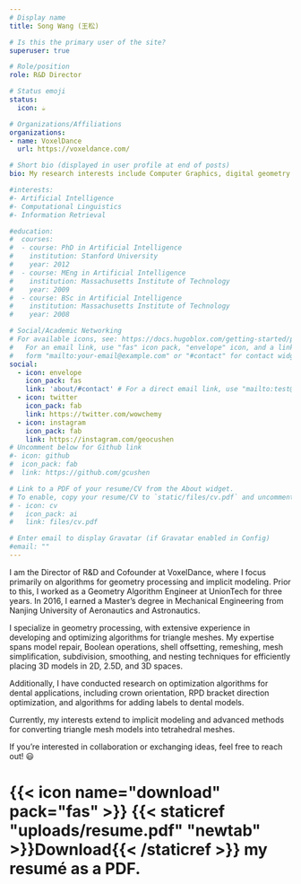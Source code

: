 ```yaml
---
# Display name
title: Song Wang (王松)

# Is this the primary user of the site?
superuser: true

# Role/position
role: R&D Director

# Status emoji
status:
  icon: ☕️

# Organizations/Affiliations
organizations:
- name: VoxelDance
  url: https://voxeldance.com/

# Short bio (displayed in user profile at end of posts)
bio: My research interests include Computer Graphics, digital geometry processing and implicit modeling.

#interests:
#- Artificial Intelligence
#- Computational Linguistics
#- Information Retrieval

#education:
#  courses:
#  - course: PhD in Artificial Intelligence
#    institution: Stanford University
#    year: 2012
#  - course: MEng in Artificial Intelligence
#    institution: Massachusetts Institute of Technology
#    year: 2009
#  - course: BSc in Artificial Intelligence
#    institution: Massachusetts Institute of Technology
#    year: 2008

# Social/Academic Networking
# For available icons, see: https://docs.hugoblox.com/getting-started/page-builder/#icons
#   For an email link, use "fas" icon pack, "envelope" icon, and a link in the
#   form "mailto:your-email@example.com" or "#contact" for contact widget.
social:
  - icon: envelope
    icon_pack: fas
    link: 'about/#contact' # For a direct email link, use "mailto:test@example.org".
  - icon: twitter
    icon_pack: fab
    link: https://twitter.com/wowchemy
  - icon: instagram
    icon_pack: fab
    link: https://instagram.com/geocushen
# Uncomment below for Github link
#- icon: github
#  icon_pack: fab
#  link: https://github.com/gcushen

# Link to a PDF of your resume/CV from the About widget.
# To enable, copy your resume/CV to `static/files/cv.pdf` and uncomment the lines below.
# - icon: cv
#   icon_pack: ai
#   link: files/cv.pdf

# Enter email to display Gravatar (if Gravatar enabled in Config)
#email: ""
---
```


I am the Director of R&D and Cofounder at VoxelDance, where I focus primarily on algorithms for geometry processing and implicit modeling. Prior to this, I worked as a Geometry Algorithm Engineer at UnionTech for three years. In 2016, I earned a Master’s degree in Mechanical Engineering from Nanjing University of Aeronautics and Astronautics.

I specialize in geometry processing, with extensive experience in developing and optimizing algorithms for triangle meshes. My expertise spans model repair, Boolean operations, shell offsetting, remeshing, mesh simplification, subdivision, smoothing, and nesting techniques for efficiently placing 3D models in 2D, 2.5D, and 3D spaces. 

Additionally, I have conducted research on optimization algorithms for dental applications, including crown orientation, RPD bracket direction optimization, and algorithms for adding labels to dental models.

Currently, my interests extend to implicit modeling and advanced methods for converting triangle mesh models into tetrahedral meshes.

If you’re interested in collaboration or exchanging ideas, feel free to reach out! 😃

# {{< icon name="download" pack="fas" >}} {{< staticref "uploads/resume.pdf" "newtab" >}}Download{{< /staticref >}} my resumé as a PDF.
